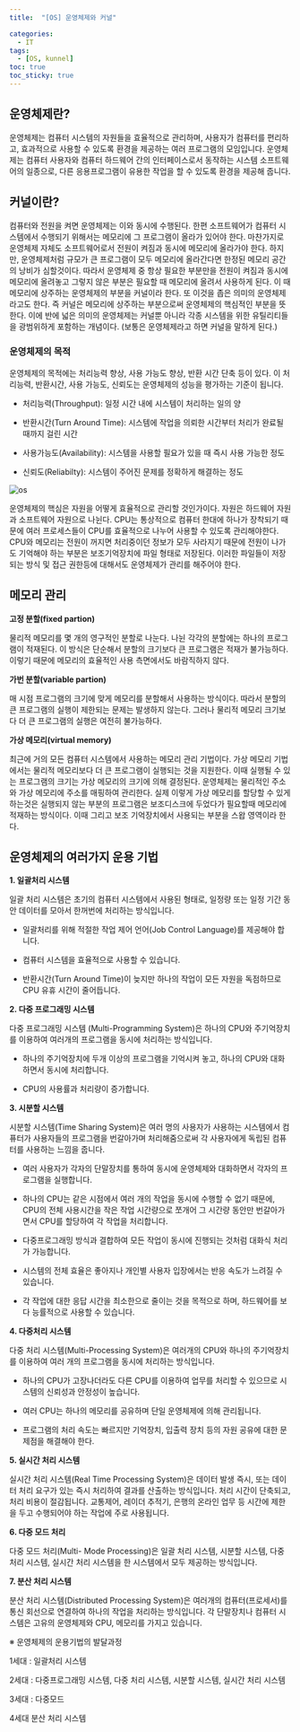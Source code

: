 ```yaml
---
title:  "[OS] 운영체제와 커널"

categories:
  - IT
tags:
  - [OS, kunnel]
toc: true
toc_sticky: true
---
```


## 운영체제란?

운영체제는 컴퓨터 시스템의 자원들을 효율적으로 관리하며, 사용자가 컴퓨터를 편리하고, 효과적으로 사용할 수 있도록 환경을 제공하는 여러 프로그램의 모임입니다. 운영체제는 컴퓨터 사용자와 컴퓨터 하드웨어 간의 인터페이스로서 동작하는 시스템 소프트웨어의 일종으로, 다른 응용프로그램이 유용한 작업을 할 수 있도록 환경을 제공해 줍니다.

 
## 커널이란?

컴퓨터와 전원을 켜면 운영체제는 이와 동시에 수행된다. 한편 소프트웨어가 컴퓨터 시스템에서 수행되기 위해서는 메모리에 그 프로그램이 올라가 있어야 한다. 마찬가지로 운영체제 자체도 소프트웨어로서 전원이 켜짐과 동시에 메모리에 올라가야 한다. 하지만, 운영체제처럼 규모가 큰 프로그램이 모두 메모리에 올라간다면 한정된 메모리 공간의 낭비가 심할것이다. 따라서 운영체제 중 항상 필요한 부분만을 전원이 켜짐과 동시에 메모리에 올려놓고 그렇지 않은 부분은 필요할 때 메모리에 올려서 사용하게 된다. 이 때 메모리에 상주하는 운영체제의 부분을 커널이라 한다. 또 이것을 좁은 의미의 운영체제라고도 한다. 즉 커널은 메모리에 상주하는 부분으로써 운영체제의 핵심적인 부분을 뜻한다. 이에 반에 넓은 의미의 운영체제는 커널뿐 아니라 각종 시스템을 위한 유틸리티들을 광범위하게 포함하는 개념이다. (보통은 운영체제라고 하면 커널을 말하게 된다.)

 

### 운영체제의 목적
운영체제의 목적에는 처리능력 향상, 사용 가능도 향상, 반환 시간 단축 등이 있다. 이 처리능력, 반환시간, 사용 가능도, 신뢰도는 운영체제의 성능을 평가하는 기준이 됩니다.

* 처리능력(Throughput): 일정 시간 내에 시스템이 처리하는 일의 양

* 반환시간(Turn Around Time): 시스템에 작업을 의뢰한 시간부터 처리가 완료될 때까지 걸린 시간

* 사용가능도(Availability): 시스템을 사용할 필요가 있을 때 즉시 사용 가능한 정도

* 신뢰도(Reliabilty): 시스템이 주어진 문제를 정확하게 해결하는 정도

![os](https://img1.daumcdn.net/thumb/R1280x0/?scode=mtistory2&fname=https%3A%2F%2Fblog.kakaocdn.net%2Fdn%2FcZrYKL%2FbtqAyGlpDsK%2Fgk4ZvPGw2ypKQmLeKVleR0%2Fimg.png)

운영체제의 핵심은 자원을 어떻게 효율적으로 관리할 것인가이다. 자원은 하드웨어 자원과 소프트웨어 자원으로 나뉜다. CPU는 통상적으로 컴퓨터 한대에 하나가 장착되기 때문에 여러 프로세스들이 CPU를 효율적으로 나누어 사용할 수 있도록 관리해야한다. CPU와 메모리는 전원이 꺼지면 처리중이던 정보가 모두 사라지기 때문에 전원이 나가도 기억해야 하는 부분은 보조기억장치에 파일 형태로 저장된다. 이러한 파일들이 저장되는 방식 및 접근 권한등에 대해서도 운영체제가 관리를 해주어야 한다.

## 메모리 관리

**고정 분할(fixed partion)**

물리적 메모리를 몇 개의 영구적인 분할로 나눈다. 나뉜 각각의 분할에는 하나의 프로그램이 적재된다. 이 방식은 단순해서 분할의 크기보다 큰 프로그램은 적재가 불가능하다. 이렇기 때문에 메모리의 효율적인 사용 측면에서도 바람직하지 않다.

 

**가번 분할(variable partion)**

매 시점 프로그램의 크기에 맞게 메모리를 분할해서 사용하는 방식이다. 따라서 분할의 큰 프로그램의 실행이 제한되는 문제는 발생하지 않는다. 그러나 물리적 메모리 크기보다 더 큰 프로그램의 실행은 여전히 불가능하다.

 

**가상 메모리(virtual memory)**

최근에 거의 모든 컴퓨터 시스템에서 사용하는 메모리 관리 기법이다. 가상 메모리 기법에서는 물리적 메모리보다 더 큰 프로그램이 실행되는 것을 지원한다. 이때 실행될 수 있는 프로그램의 크기는 가상 메모리의 크기에 의해 결정된다. 운영체제는 물리적인 주소와 가상 메모리에 주소를 매핑하여 관리한다. 실제 이렇게 가상 메모리를 할당할 수 있게 하는것은 실행되지 않는 부분의 프로그램은 보조디스크에 두었다가 필요할때 메모리에 적재하는 방식이다. 이때 그리고 보조 기억장치에서 사용되는 부분을 스왑 영역이라 한다.


## 운영체제의 여러가지 운용 기법

**1.  일괄처리 시스템**

일괄 처리 시스템은 초기의 컴퓨터 시스템에서 사용된 형태로, 일정량 또는 일정 기간 동안 데이터를 모아서 한꺼번에 처리하는 방식입니다.

*  일괄처리를 위해 적절한 작업 제어 언어(Job Control Language)를 제공해야 합니다.

* 컴퓨터 시스템을 효율적으로 사용할 수 있습니다.

* 반환시간(Turn Around Time)이 늦지만 하나의 작업이 모든 자원을 독점하므로 CPU 유휴 시간이 줄어듭니다.
   
**2. 다중 프로그래밍 시스템**

다중 프로그래밍 시스템 (Multi-Programming System)은 하나의 CPU와 주기억장치를 이용하여 여러개의 프로그램을 동시에 처리하는 방식입니다.

* 하나의 주기억장치에 두개 이상의 프로그램을 기억시켜 놓고, 하나의 CPU와 대화 하면서 동시에 처리합니다.

* CPU의 사용률과 처리량이 증가합니다.

 

**3. 시분할 시스템**

시분할 시스템(Time Sharing System)은 여러 명의 사용자가 사용하는 시스템에서 컴퓨터가 사용자들의 프로그램을 번갈아가며 처리해줌으로써 각 사용자에게 독립된 컴퓨터를 사용하는 느낌을 줍니다.

* 여러 사용자가 각자의 단말장치를 통하여 동시에 운영체제와 대화하면서 각자의 프로그램을 실행합니다.

* 하나의 CPU는 같은 시점에서 여러 개의 작업을 동시에 수행할 수 없기 때문에, CPU의 전체 사용시간을 작은 작업 시간량으로 쪼개어 그 시간량 동안만 번갈아가면서 CPU를 할당하여 각 작업을 처리합니다.

* 다중프로그래밍 방식과 결합하여 모든 작업이 동시에 진행되는 것처럼 대화식 처리가 가능합니다.

* 시스템의 전체 효율은 좋아지나 개인별 사용자 입장에서는 반응 속도가 느려질 수 있습니다.

* 각 작업에 대한 응답 시간을 최소한으로 줄이는 것을 목적으로 하며, 하드웨어를 보다 능률적으로 사용할 수 있습니다.

 

**4. 다중처리 시스템**

다중 처리 시스템(Multi-Processing System)은 여러개의 CPU와 하나의 주기억장치를 이용하여 여러 개의 프로그램을 동시에 처리하는 방식입니다.

* 하나의 CPU가 고장나더라도 다른 CPU를 이용하여 업무를 처리할 수 있으므로 시스템의 신뢰성과 안정성이 높습니다.

* 여러 CPU는 하나의 메모리를 공유하며 단일 운영체제에 의해 관리됩니다.

* 프로그램의 처리 속도는 빠르지만 기억장치, 입출력 장치 등의 자원 공유에 대한 문제점을 해결해야 한다.

 

**5. 실시간 처리 시스템**

실시간 처리 시스템(Real Time Processing System)은 데이터 발생 즉시, 또는 데이터 처리 요구가 있는 즉시 처리하여 결과를 산출하는 방식입니다. 처리 시간이 단축되고, 처리 비용이 절감됩니다. 교통제어, 레이더 추적기, 은행의 온라인 업무 등 시간에 제한을 두고 수행되어야 하는 작업에 주로 사용됩니다.

 

**6. 다중 모드 처리**

다중 모드 처리(Multi- Mode Processing)은 일괄 처리 시스템, 시분할 시스템, 다중 처리 시스템, 실시간 처리 시스템을 한 시스템에서 모두 제공하는 방식입니다.

 

**7. 분산 처리 시스템**

분산 처리 시스템(Distributed Processing System)은 여러개의 컴퓨터(프로세서)를 통신 회선으로 연결하여 하나의 작업을 처리하는 방식입니다. 각 단말장치나 컴퓨터 시스템은 고유의 운영체제와 CPU, 메모리를 가지고 있습니다.

 

※ 운영체제의 운용기법의 발달과정

1세대 : 일괄처리 시스템

2세대 : 다중프로그래밍 시스템, 다중 처리 시스템, 시분할 시스템, 실시간 처리 시스템

3세대 : 다중모드

4세대 분산 처리 시스템